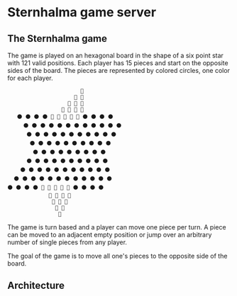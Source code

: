 # Sternhalma game server

## The Sternhalma game

The game is played on an hexagonal board in the shape of a six point star with
121 valid positions.
Each player has 15 pieces and start on the opposite sides of the board.
The pieces are represented by colored circles, one color for each player.

```text
   󠀠󠀠󠀠󠀠   󠀠󠀠󠀠󠀠   󠀠󠀠󠀠󠀠   󠀠󠀠󠀠󠀠     󠀠󠀠󠀠󠀠   󠀠󠀠󠀠󠀠   🔴
    󠀠󠀠󠀠󠀠   󠀠󠀠󠀠󠀠   󠀠󠀠󠀠󠀠   󠀠󠀠󠀠󠀠     󠀠󠀠󠀠󠀠   🔴 🔴
  󠀠󠀠󠀠󠀠   󠀠󠀠󠀠󠀠   󠀠󠀠󠀠󠀠   󠀠󠀠󠀠󠀠   󠀠󠀠󠀠󠀠     🔴 🔴 🔴
   󠀠󠀠󠀠󠀠   󠀠󠀠󠀠󠀠   󠀠󠀠󠀠󠀠   󠀠󠀠󠀠󠀠   󠀠󠀠󠀠󠀠  🔴 🔴 🔴 🔴
   ⚫ ⚫ ⚫ ⚫ 🔴 🔴 🔴 🔴 🔴 ⚫ ⚫ ⚫ ⚫
  󠀠󠀠󠀠󠀠   ⚫ ⚫ ⚫ ⚫ ⚫ ⚫ ⚫ ⚫ ⚫ ⚫ ⚫ ⚫
   󠀠󠀠󠀠󠀠   ⚫ ⚫ ⚫ ⚫ ⚫ ⚫ ⚫ ⚫ ⚫ ⚫ ⚫
       ⚫ ⚫ ⚫ ⚫ ⚫ ⚫ ⚫ ⚫ ⚫ ⚫
  󠀠󠀠󠀠󠀠   󠀠󠀠󠀠󠀠   ⚫ ⚫ ⚫ ⚫ ⚫ ⚫ ⚫ ⚫ ⚫
   󠀠󠀠󠀠󠀠   ⚫ ⚫ ⚫ ⚫ ⚫ ⚫ ⚫ ⚫ ⚫ ⚫
    ⚫ ⚫ ⚫ ⚫ ⚫ ⚫ ⚫ ⚫ ⚫ ⚫ ⚫
  ⚫ ⚫ ⚫ ⚫ ⚫ ⚫ ⚫ ⚫ ⚫ ⚫ ⚫ ⚫
⚫ ⚫ ⚫ ⚫ 🔵 🔵 🔵 🔵 🔵 ⚫ ⚫ ⚫ ⚫
 󠀠󠀠󠀠󠀠   󠀠󠀠󠀠󠀠   󠀠󠀠󠀠󠀠   󠀠󠀠󠀠󠀠   🔵 🔵 🔵 🔵
  󠀠󠀠󠀠󠀠   󠀠󠀠󠀠󠀠   󠀠󠀠󠀠󠀠   󠀠󠀠󠀠󠀠   🔵 🔵 🔵
   󠀠󠀠󠀠󠀠   󠀠󠀠󠀠󠀠   󠀠󠀠󠀠󠀠   󠀠󠀠󠀠󠀠   🔵 🔵
    󠀠󠀠󠀠󠀠   󠀠󠀠󠀠󠀠   󠀠󠀠󠀠󠀠   󠀠󠀠󠀠󠀠   🔵
```

The game is turn based and a player can move one piece per turn.
A piece can be moved to an adjacent empty position or jump over an arbitrary
number of single pieces from any player.

The goal of the game is to move all one's pieces to the opposite side of the board.

## Architecture


